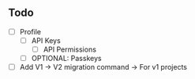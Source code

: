 ## Todo

- [ ] Profile
    - [ ] API Keys
        - [ ] API Permissions
    - [ ] OPTIONAL: Passkeys
- [ ] Add V1 -> V2 migration command -> For v1 projects
